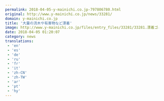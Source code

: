 ```yaml
---
permalink: 2018-04-05-y-mainichi.co.jp-797806780.html
original: http://www.y-mainichi.co.jp/news/33281/
domain: y-mainichi.co.jp
title: '大量の流木や有害物など漂着'
image: http://www.y-mainichi.co.jp/files/entry_files/33281/33281.漂着ゴミ02.jpg
date: 2018-04-05 01:20:07
category: news
translations: 
 - 'en'
 - 'es'
 - 'de'
 - 'ru'
 - 'fr'
 - 'it'
 - 'zh-CN'
 - 'zh-TW'
 - 'ar'
 - 'pt'
 - 'hy'
---
```


